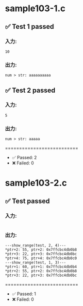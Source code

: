 # sample103-1.c
## ✅ Test 1 passed
### 入力:
```
10
```
### 出力:
```
num > str: aaaaaaaaaa

```
## ✅ Test 2 passed
### 入力:
```
5
```
### 出力:
```
num > str: aaaaa

```

==========================

- ✅ Passed: 2
- ❌ Failed: 0 

# sample103-2.c
## ✅ Test  passed
### 入力:
```

```
### 出力:
```
---show_range(test, 2, 4)---
*ptr+2: 55, ptr+2: 0x7ffcbc4db0b8
*ptr+3: 22, ptr+3: 0x7ffcbc4db0bc
*ptr+4: 75, ptr+4: 0x7ffcbc4db0c0
---show_range(test, 1, 3)---
*ptr+1: 60, ptr+1: 0x7ffcbc4db0b4
*ptr+2: 55, ptr+2: 0x7ffcbc4db0b8
*ptr+3: 22, ptr+3: 0x7ffcbc4db0bc

```

==========================

- ✅ Passed: 1
- ❌ Failed: 0 

